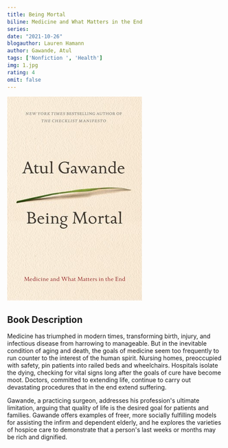 ```yaml
---
title: Being Mortal
biline: Medicine and What Matters in the End
series: 
date: "2021-10-26"
blogauthor: Lauren Hamann
author: Gawande, Atul
tags: ['Nonfiction ', 'Health']
img: 1.jpg
rating: 4
omit: false
---
```


![Book Cover](1.jpg)

## Book Description

Medicine has triumphed in modern times, transforming birth, injury, and infectious disease from harrowing to manageable. But in the inevitable condition of aging and death, the goals of medicine seem too frequently to run counter to the interest of the human spirit. Nursing homes, preoccupied with safety, pin patients into railed beds and wheelchairs. Hospitals isolate the dying, checking for vital signs long after the goals of cure have become moot. Doctors, committed to extending life, continue to carry out devastating procedures that in the end extend suffering.

Gawande, a practicing surgeon, addresses his profession's ultimate limitation, arguing that quality of life is the desired goal for patients and families. Gawande offers examples of freer, more socially fulfilling models for assisting the infirm and dependent elderly, and he explores the varieties of hospice care to demonstrate that a person's last weeks or months may be rich and dignified.